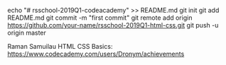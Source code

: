 echo "# rsschool-2019Q1-codeacademy" >> README.md
git init
git add README.md
git commit -m "first commit"
git remote add origin https://github.com/your-name/rsschool-2019Q1-html-css.git
git push -u origin master

Raman Samuilau
HTML CSS Basics: https://www.codecademy.com/users/Dronym/achievements
